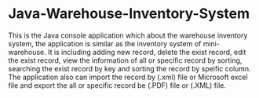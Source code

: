 # Java-Warehouse-Inventory-System

This is the Java console application which about the warehouse inventory system, the application is similar as the inventory system of mini-warehouse. It is including adding new record, delete the exist record, edit the exist record, view the information of all or specific record by sorting, searching the exist record by key and sorting the record by speific column. The application also can import the record by (.xml) file or Microsoft excel file and export the all or specific record be (.PDF) file or (.XML) file.
